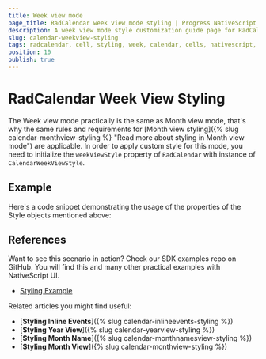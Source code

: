 ```yaml
---
title: Week view mode
page_title: RadCalendar week view mode styling | Progress NativeScript UI Documentation
description: A week view mode style customization guide page for RadCalendar for NativeScript.
slug: calendar-weekview-styling
tags: radcalendar, cell, styling, week, calendar, cells, nativescript, professional, ui
position: 10
publish: true
---
```


# RadCalendar Week View Styling

The Week view mode practically is the same as Month view mode, that's why the same rules and requirements for [Month view styling]({% slug calendar-monthview-styling %} "Read more about styling in Month view mode") are applicable.
In order to apply custom style for this mode, you need to initialize the `weekViewStyle` property of `RadCalendar` with instance of `CalendarWeekViewStyle`.

## Example
Here's a code snippet demonstrating the usage of the properties of the Style objects mentioned above:

<snippet id='calendar-weekview-styling'/>

## References
Want to see this scenario in action?
Check our SDK examples repo on GitHub. You will find this and many other practical examples with NativeScript UI.

* [Styling Example](https://github.com/telerik/nativescript-ui-samples/tree/master/calendar/app/calendar/cell-styling)

Related articles you might find useful:

* [**Styling Inline Events**]({% slug calendar-inlineevents-styling %})
* [**Styling Year View**]({% slug calendar-yearview-styling %})
* [**Styling Month Name**]({% slug calendar-monthnamesview-styling %})
* [**Styling Month View**]({% slug calendar-monthview-styling %})